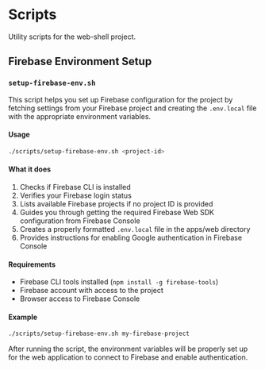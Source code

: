 # Scripts

Utility scripts for the web-shell project.

## Firebase Environment Setup

### `setup-firebase-env.sh`

This script helps you set up Firebase configuration for the project by fetching settings from your Firebase project and creating the `.env.local` file with the appropriate environment variables.

#### Usage

```bash
./scripts/setup-firebase-env.sh <project-id>
```

#### What it does

1. Checks if Firebase CLI is installed
2. Verifies your Firebase login status
3. Lists available Firebase projects if no project ID is provided
4. Guides you through getting the required Firebase Web SDK configuration from Firebase Console
5. Creates a properly formatted `.env.local` file in the apps/web directory
6. Provides instructions for enabling Google authentication in Firebase Console

#### Requirements

- Firebase CLI tools installed (`npm install -g firebase-tools`)
- Firebase account with access to the project
- Browser access to Firebase Console

#### Example

```bash
./scripts/setup-firebase-env.sh my-firebase-project
```

After running the script, the environment variables will be properly set up for the web application to connect to Firebase and enable authentication.
